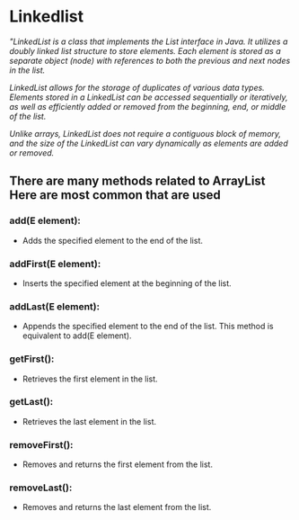 # Linkedlist
*"LinkedList is a class that implements the List interface in Java. It utilizes a doubly linked list structure to store elements. Each element is stored as a separate object (node) with references to both the previous and next nodes in the list.*

*LinkedList allows for the storage of duplicates of various data types. Elements stored in a LinkedList can be accessed sequentially or iteratively, as well as efficiently added or removed from the beginning, end, or middle of the list.*

*Unlike arrays, LinkedList does not require a contiguous block of memory, and the size of the LinkedList can vary dynamically as elements are added or removed.*

## There are many methods related to ArrayList Here are most common that are used

### add(E element):
* Adds the specified element to the end of the list.

### addFirst(E element):
* Inserts the specified element at the beginning of the list.

### addLast(E element):
* Appends the specified element to the end of the list. This method is equivalent to add(E element).

### getFirst():
* Retrieves the first element in the list.

### getLast():
* Retrieves the last element in the list.

### removeFirst():
* Removes and returns the first element from the list.

### removeLast():
* Removes and returns the last element from the list.
